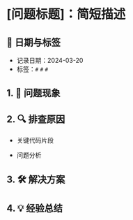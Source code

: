 # [问题标题]：简短描述

## 📅 日期与标签

- 记录日期：2024-03-20
- 标签：`#` `#` `#`

## 1. 🐞 问题现象

## 2. 🔍 排查原因

- 关键代码片段

- 问题分析

## 3. 🛠 解决方案

## 4. 💡 经验总结
